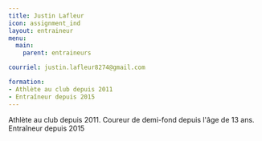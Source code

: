 ```yaml
---
title: Justin Lafleur
icon: assignment_ind
layout: entraineur
menu:
  main:
    parent: entraineurs

courriel: justin.lafleur8274@gmail.com

formation:
- Athlète au club depuis 2011
- Entraîneur depuis 2015
---
```


Athlète au club depuis 2011. Coureur de demi-fond depuis l'âge de 13 ans. Entraîneur depuis 2015